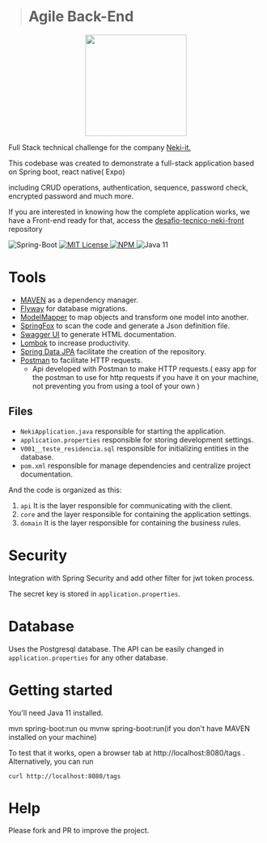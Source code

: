> # Agile Back-End
<p align="center">
  <img width= 200 src= https://user-images.githubusercontent.com/92227976/211206151-d3999d11-9a7a-4a3d-8ef6-1b9b9129793d.png>
</p>
<p>

Full Stack technical challenge for the company <a href="https://neki-it.com.br/" target="_blank" rel="noopener noreferrer">Neki-it.</a></p>

This codebase was created to demonstrate a full-stack application based on Spring boot,
react native(
Expo)

including CRUD operations, authentication,
sequence,
password check,
encrypted password
 and much more.
    
   If you are interested in knowing how the complete application works, we have a Front-end ready for that, access the <a href="https://github.com/ggoncalvesdev/desafio-tecnico-neki-front" target="_blank" rel="noopener noreferrer"> desafio-tecnico-neki-front</a> repository
 
 <p align="left">
   <img src="https://img.shields.io/badge/spring--boot-2.7.6-green" alt="Spring-Boot" />
   <a href="LICENSE">
    <img src="https://img.shields.io/badge/license-MIT-brightgreen.svg" alt="MIT License" />
   </a>
   <a href="https://www.npmjs.com/package/npm/v/8.5.0">
    <img src="https://img.shields.io/badge/npm-8.5.5-blue" alt="NPM">
   </a>
   <a>
    <img src="https://img.shields.io/badge/java-11-red" alt="Java 11">
  </a>
 </p>
 
# Tools
  
* [MAVEN](https://maven.apache.org/) as a dependency manager.
* [Flyway](https://flywaydb.org/) for database migrations.
* [ModelMapper](http://modelmapper.org/) to map objects and transform one model into another.
* [SpringFox](https://springfox.github.io/springfox) to scan the code and generate a Json definition file.
* [Swagger UI](http://localhost:8080/swagger-ui/index.html) to generate HTML documentation.
* [Lombok](https://projectlombok.org/) to increase productivity.
* [Spring Data JPA](https://spring.io/projects/spring-data-jpa) facilitate the creation of the repository.
* [Postman](https://www.postman.com/) to facilitate HTTP requests.
    * Api developed with Postman to make HTTP requests.( easy app for the postman to use for http requests if you have it on your machine, not      preventing you from using a tool of your own )
    
## Files

-   `NekiApplication.java` responsible for starting the application.
-   `application.properties` responsible for storing development settings.
-   `V001__teste_residencia.sql` responsible for initializing entities in the database.
-   `pom.xml` responsible for manage dependencies and centralize project documentation.

And the code is organized as this:

1. `api` It is the layer responsible for communicating with the client.
2. `core` and the layer responsible for containing the application settings.
3. `domain` It is the layer responsible for containing the business rules.

# Security

Integration with Spring Security and add other filter for jwt token process.

The secret key is stored in `application.properties`.

# Database

Uses the Postgresql database. The API can be easily changed in `application.properties` for any other database.

# Getting started

You'll need Java 11 installed.

mvn spring-boot:run ou mvnw spring-boot:run(if you don't have MAVEN installed on your machine)

To test that it works, open a browser tab at http://localhost:8080/tags .  
Alternatively, you can run

    curl http://localhost:8080/tags

# Help

Please fork and PR to improve the project.

